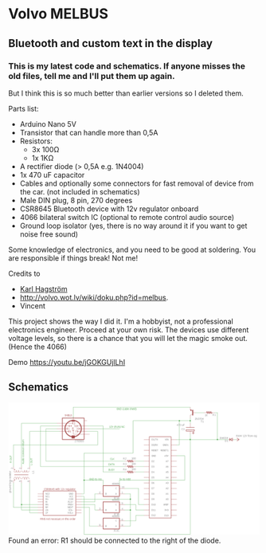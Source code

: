 # Volvo MELBUS

## Bluetooth and custom text in the display

### This is my latest code and schematics. If anyone misses the old files, tell me and I'll put them up again.
But I think this is so much better than earlier versions so I deleted them.


Parts list:
* Arduino Nano 5V
* Transistor that can handle more than 0,5A
* Resistors:
   * 3x 100Ω
   * 1x 1KΩ
* A rectifier diode (> 0,5A e.g. 1N4004)
* 1x 470 uF capacitor
* Cables and optionally some connectors for fast removal of device from the car. (not included in schematics)
* Male DIN plug, 8 pin, 270 degrees
* CSR8645 Bluetooth device with 12v regulator onboard
* 4066 bilateral switch IC (optional to remote control audio source)
* Ground loop isolator (yes, there is no way around it if you want to get noise free sound)

Some knowledge of electronics, and you need to be good at soldering. You are responsible if things break! Not me! 

Credits to 
* [Karl Hagström](http://gizmosnack.blogspot.se/2015/11/aux-in-volvo-hu-xxxx-radio.html)
* http://volvo.wot.lv/wiki/doku.php?id=melbus.
* Vincent

This project shows the way I did it. I'm a hobbyist, not a professional electronics engineer. Proceed at your own risk. The devices use different voltage levels, so there is a chance that you will let the magic smoke out. (Hence the 4066)

Demo https://youtu.be/jGOKGUjlLhI

## Schematics
![schematics](schematics/8645_4066.png)
Found an error: R1 should be connected to the right of the diode.
